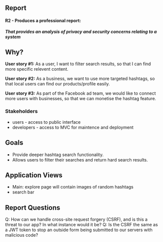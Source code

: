 ## Report

#### R2 - Produces a professional report:
_**That provides an analysis of privacy and security concerns relating to a system**_



## Why?
**User story #1:** As a user, I want to filter search results, so that I can find more specific relevent content.

**User story #2:**  As a business, we want to use more targeted hashtags, so that local users can find our products/profile easily.

**User story #3:** As part of the Facebook ad team, we would like to connect more users with businesses, so that we can monetise the hashtag feature.

### Stakeholders

- users - access to public interface
- developers - access to MVC for maintence and deployment

## Goals

- Provide deeper hashtag search functionality.
- Allows users to filter their searches and return hard search results.

## Application Views

- Main: explore page will contain images of random hashtags
- search bar




## Report Questions

Q: How can we handle cross-site request forgery (CSRF), and is this a threat to our app? In what instance would it be? 
Q: Is the CSRF the same as a JWT token to stop an outside form being submitted to our servers with malicious code?